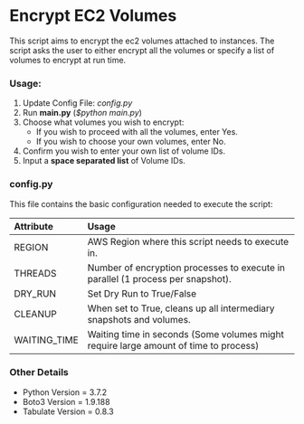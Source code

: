 # Encrypt EC2 Volumes
This script aims to encrypt the ec2 volumes attached to instances.
The script asks the user to either encrypt all the volumes or specify a list of volumes to encrypt at run time. 

### Usage:
1. Update Config File: *config.py*
2. Run **main.py** (*$python main.py*)
3. Choose what volumes you wish to encrypt:
   - If you wish to proceed with all the volumes, enter Yes.
   - If you wish to choose your own volumes, enter No.
4. Confirm you wish to enter your own list of volume IDs.
5. Input a **space separated list** of Volume IDs.

### config.py
This file contains the basic configuration needed to execute the script:

| Attribute    | Usage                                                                                |
|:-------------|:-------------------------------------------------------------------------------------|
| REGION       | AWS Region where this script needs to execute in.                                    |
| THREADS      | Number of encryption processes to execute in parallel (1 process per snapshot).      |
| DRY_RUN      | Set Dry Run to True/False                                                            |
| CLEANUP      | When set to True, cleans up all intermediary snapshots and volumes.                  |
| WAITING_TIME | Waiting time in seconds (Some volumes might require large amount of time to process) |

### Other Details
- Python Version = 3.7.2
- Boto3 Version = 1.9.188
- Tabulate Version = 0.8.3
